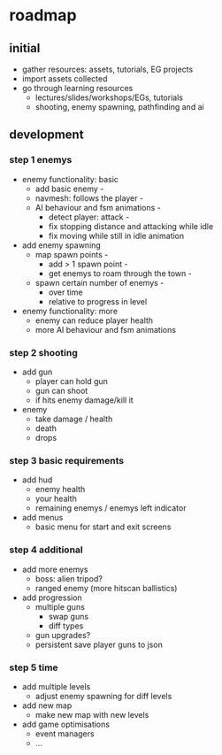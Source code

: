 # roadmap
## initial
- gather resources: assets, tutorials, EG projects
- import assets collected
- go through learning resources
  - lectures/slides/workshops/EGs, tutorials
  - shooting, enemy spawning, pathfinding and ai
## development
### step 1 enemys
- enemy functionality: basic
  - add basic enemy -
  - navmesh: follows the player -
  - AI behaviour and fsm animations -
    - detect player: attack -
    - fix stopping distance and attacking while idle
    - fix moving while still in idle animation
- add enemy spawning
  - map spawn points -
    - add > 1 spawn point -
    - get enemys to roam through the town -
  - spawn certain number of enemys -
    - over time
    - relative to progress in level
- enemy functionality: more
  - enemy can reduce player health
  - more AI behaviour and fsm animations

### step 2 shooting
- add gun
  - player can hold gun
  - gun can shoot
  - if hits enemy damage/kill it
- enemy
  - take damage / health
  - death
  - drops

### step 3 basic requirements
- add hud
  - enemy health
  - your health
  - remaining enemys / enemys left indicator
- add menus
  - basic menu for start and exit screens

### step 4 additional
- add more enemys
  - boss: alien tripod?
  - ranged enemy (more hitscan ballistics)
- add progression
  - multiple guns
    - swap guns
    - diff types
  - gun upgrades?
  - persistent save player guns to json

### step 5 time
- add multiple levels
  - adjust enemy spawning for diff levels
- add new map
  - make new map with new levels
- add game optimisations
  - event managers
  - ...
